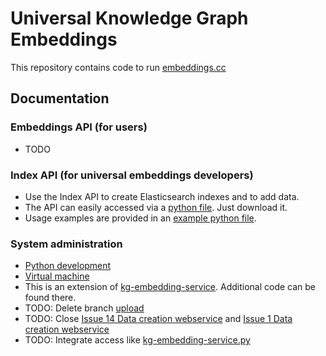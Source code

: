 # Universal Knowledge Graph Embeddings

This repository contains code to run [embeddings.cc](https://embeddings.cc)

## Documentation

### Embeddings API (for users)

- TODO

### Index API (for universal embeddings developers)

- Use the Index API to create Elasticsearch indexes and to add data.
- The API can easily accessed via a [python file](api/embeddings_cc_index.py). Just download it.
- Usage examples are provided in an [example python file](api/embeddings_cc_index_examples.py).


### System administration

- [Python development](docs/python.md)
- [Virtual machine](docs/vm.md)
- This is an extension of [kg-embedding-service](https://github.com/dice-group/kg-embedding-service). Additional code can be found there.
- TODO: Delete branch [upload](https://github.com/dice-group/kg-embedding-service/tree/upload)
- TODO: Close [Issue 14 Data creation webservice](https://github.com/dice-group/kg-embedding-service/issues/14) and [Issue 1 Data creation webservice](https://github.com/dice-group/embeddings.cc/issues/1)
- TODO: Integrate access like [kg-embedding-service.py](https://github.com/dice-group/Universal_Embeddings/blob/main/kg-embedding-service.py)
